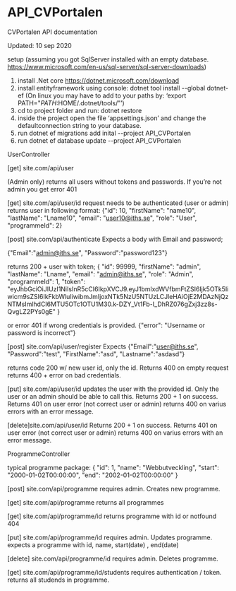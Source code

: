 # API_CVPortalen
 
CVPortalen API documentation  


Updated: 10 sep 2020

setup
(assuming you got SqlServer installed with an empty database. 
https://www.microsoft.com/en-us/sql-server/sql-server-downloads)

1. install .Net core https://dotnet.microsoft.com/download
2. install entityframework using console: dotnet tool install --global dotnet-ef
(On linux you may have to add to your paths by: ‘export PATH="$PATH:$HOME/.dotnet/tools/"’)
3. cd to project folder and run: dotnet restore
4. inside the project open the file ‘appsettings.json’ and change the defaultconnection string to your database.
5. run  dotnet ef migrations add inital --project API_CVPortalen
6. run dotnet ef database update --project API_CVPortalen




UserController

[get] site.com/api/user 

 (Admin only) returns all users without tokens and passwords. If you’re not admin you get error 401

[get] site.com/api/user/id 
  request needs to be authenticated (user or admin)
  returns user in following format:
  {"id": 10,
  "firstName": "name10",
  "lastName": "Lname10",
  "email": "user10@iths.se",
  "role": "User",
  "programmeId": 2}


[post] site.com/api/authenticate
  Expects a body with Email and password; 

{"Email":"admin@iths.se", "Password":"password123"}

  returns 200 + user with token;
    { "id": 99999,
    "firstName": "admin",
    "lastName": "Lname",
    "email": "admin@iths.se",
    "role": "Admin",
    "programmeId": 1,
    "token": "eyJhbGciOiJIUzI1NiIsInR5cCI6IkpXVCJ9.eyJ1bmlxdWVfbmFtZSI6Ijk5OTk5Iiwicm9sZSI6IkFkbWluIiwibmJmIjoxNTk5NzU5NTUzLCJleHAiOjE2MDAzNjQzNTMsImlhdCI6MTU5OTc1OTU1M30.k-DZY_Vt1Fb-I_DhRZ076gZxj3zz8s-QvgLZ2PYs0gE" }

  or error 401 if wrong credentials is provided. 
   {"error": "Username or password is incorrect"}


[post] site.com/api/user/register
  Expects  {"Email":"user@iths.se", "Password":"test", "FirstName":"asd", "Lastname":"asdasd"}

  returns code 200 w/ new user id, only the id. 
  Returns 400 on empty request
  returns 400 + error on bad credentials.  

[put] site.com/api/user/id
  updates the user with the provided id. Only the user or an admin should be able to call this.
  Returns 200 + 1 on success. 
  Returns 401 on user error (not correct user or admin) 
  returns 400 on varius errors with an error message. 

[delete]site.com/api/user/id
  Returns 200 + 1 on success. 
  Returns 401 on user error (not correct user or admin) 
  returns 400 on varius errors with an error message. 


ProgrammeController

  typical programme package: 
  {
  "id": 1,
  "name": "Webbutveckling",
  "start": "2000-01-02T00:00:00",
  "end": "2002-01-02T00:00:00"
  }

[post] site.com/api/programme
  requires admin. Creates new programme.

[get] site.com/api/programme
  returns all programmes 

[get] site.com/api/programme/id 
  returns programme with id or notfound 404

[put] site.com/api/programme/id 
  requires admin. Updates programme.
  expects a programme with id, name, start(date) , end(date)

[delete] site.com/api/programme/id 
  requires admin. Deletes programme. 

[get] site.com/api/programme/id/students
  requires authentication / token. 
  returns all studends in programme.

